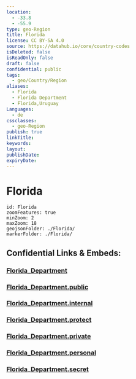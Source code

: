 ```yaml
---
location:
  - -33.8
  - -55.9
type: geo-Region
title: Florida
license: CC BY-SA 4.0
source: https://datahub.io/core/country-codes
isDeleted: false
isReadOnly: false
draft: false
confidential: public
tags:
  - geo/Country/Region
aliases:
  - Florida
  - Florida Department
  - Florida,Uruguay
Languages:
  - de
cssclasses:
  - geo-Region
publish: true
linkTitle: 
keywords: 
layout: 
publishDate: 
expiryDate:
---
```


# Florida

```leaflet
id: Florida
zoomFeatures: true 
minZoom: 2 
maxZoom: 18
geojsonFolder: ./Florida/
markerFolder: ./Florida/
```


## Confidential Links & Embeds: 

### [Florida_Department](/_Standards/Earth/Continent/America~South/Uruguay/departments~Uruguay/Florida_Department.md) 

### [Florida_Department.public](/_public/Earth/Continent/America~South/Uruguay/departments~Uruguay/Florida_Department.public.md) 

### [Florida_Department.internal](/_internal/Earth/Continent/America~South/Uruguay/departments~Uruguay/Florida_Department.internal.md) 

### [Florida_Department.protect](/_protect/Earth/Continent/America~South/Uruguay/departments~Uruguay/Florida_Department.protect.md) 

### [Florida_Department.private](/_private/Earth/Continent/America~South/Uruguay/departments~Uruguay/Florida_Department.private.md) 

### [Florida_Department.personal](/_personal/Earth/Continent/America~South/Uruguay/departments~Uruguay/Florida_Department.personal.md) 

### [Florida_Department.secret](/_secret/Earth/Continent/America~South/Uruguay/departments~Uruguay/Florida_Department.secret.md)

